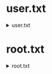 # user.txt

<details>
<summary>user.txt</summary>
abc
</details>

# root.txt

<details>
<summary>root.txt</summary>
abc
</details>